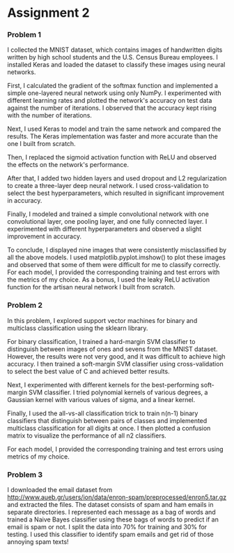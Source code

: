 # Assignment 2

### Problem 1
I collected the MNIST dataset, which contains images of handwritten digits written by high school students and the U.S. Census Bureau employees. I installed Keras and loaded the dataset to classify these images using neural networks.

First, I calculated the gradient of the softmax function and implemented a simple one-layered neural network using only NumPy. I experimented with different learning rates and plotted the network's accuracy on test data against the number of iterations. I observed that the accuracy kept rising with the number of iterations.

Next, I used Keras to model and train the same network and compared the results. The Keras implementation was faster and more accurate than the one I built from scratch.

Then, I replaced the sigmoid activation function with ReLU and observed the effects on the network's performance.

After that, I added two hidden layers and used dropout and L2 regularization to create a three-layer deep neural network. I used cross-validation to select the best hyperparameters, which resulted in significant improvement in accuracy.

Finally, I modeled and trained a simple convolutional network with one convolutional layer, one pooling layer, and one fully connected layer. I experimented with different hyperparameters and observed a slight improvement in accuracy.

To conclude, I displayed nine images that were consistently misclassified by all the above models. I used matplotlib.pyplot.imshow() to plot these images and observed that some of them were difficult for me to classify correctly. For each model, I provided the corresponding training and test errors with the metrics of my choice. As a bonus, I used the leaky ReLU activation function for the artisan neural network I built from scratch.

### Problem 2
In this problem, I explored support vector machines for binary and multiclass classification using the sklearn library.

For binary classification, I trained a hard-margin SVM classifier to distinguish between images of ones and sevens from the MNIST dataset. However, the results were not very good, and it was difficult to achieve high accuracy. I then trained a soft-margin SVM classifier using cross-validation to select the best value of C and achieved better results.

Next, I experimented with different kernels for the best-performing soft-margin SVM classifier. I tried polynomial kernels of various degrees, a Gaussian kernel with various values of sigma, and a linear kernel.

Finally, I used the all-vs-all classification trick to train n(n-1) binary classifiers that distinguish between pairs of classes and implemented multiclass classification for all digits at once. I then plotted a confusion matrix to visualize the performance of all n2 classifiers.

For each model, I provided the corresponding training and test errors using metrics of my choice.

### Problem 3
I  downloaded the email dataset from http://www.aueb.gr/users/ion/data/enron-spam/preprocessed/enron5.tar.gz and extracted the files. The dataset consists of spam and ham emails in separate directories. I represented each message as a bag of words and trained a Naive Bayes classifier using these bags of words to predict if an email is spam or not. I split the data into 70% for training and 30% for testing. I used this classifier to identify spam emails and get rid of those annoying spam texts!

